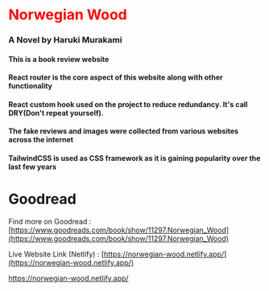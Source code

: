 # <h1 style="color:red;">Norwegian Wood</h1>
### A Novel by Haruki Murakami



#### This is a book review website
#### React router is the core aspect of this website along with other functionality
#### React custom hook used on the project to reduce redundancy. It's call DRY(Don't repeat yourself). 
#### The fake reviews and images were collected from various websites across the internet
#### TailwindCSS is used as CSS framework as it is gaining popularity over the last few years 


# Goodread
Find more on Goodread : [https://www.goodreads.com/book/show/11297.Norwegian_Wood](https://www.goodreads.com/book/show/11297.Norwegian_Wood)

Live Website Link (Netlify) : [https://norwegian-wood.netlify.app/](https://norwegian-wood.netlify.app/)

https://norwegian-wood.netlify.app/

